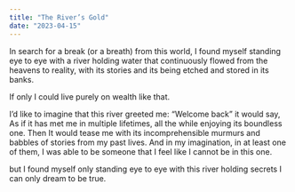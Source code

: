 ```yaml
---
title: "The River’s Gold"
date: "2023-04-15"
---
```


In search for a break (or a breath) from this world,
I found myself standing eye to eye with a river
holding water that continuously flowed
from the heavens to reality,
with its stories and its being etched and stored in its banks.

If only I could live purely on wealth like that.

I’d like to imagine that this river greeted me:
“Welcome back” it would say,
As if it has met me in multiple lifetimes,
all the while enjoying its boundless one.
Then
It would tease me with its incomprehensible
murmurs and babbles of stories from my past lives.
And in my imagination, in at least one of them,
I was able to be someone that I feel like I cannot be in this one.

but I found myself only standing eye to eye with this river
holding secrets I can only dream to be true.
